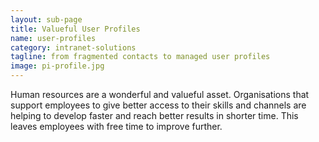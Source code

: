```yaml
---
layout: sub-page
title: Valueful User Profiles
name: user-profiles
category: intranet-solutions
tagline: from fragmented contacts to managed user profiles
image: pi-profile.jpg
---
```


Human resources are a wonderful and valueful asset. Organisations that support employees to give better access to their skills and channels are helping to develop faster and reach better results in shorter time. This leaves employees with free time to improve further.
